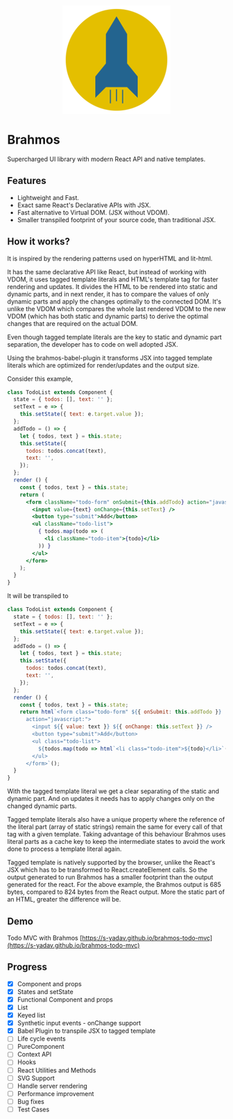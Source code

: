 <p align="center">
  <img src="./brahmos.svg" alt="Brahmos.js" width="250">
</p>

# Brahmos
Supercharged UI library with modern React API and native templates.

## Features
- Lightweight and Fast.
- Exact same React's Declarative APIs with JSX.
- Fast alternative to Virtual DOM. (JSX without VDOM).
- Smaller transpiled footprint of your source code, than traditional JSX.  

## How it works?
It is inspired by the rendering patterns used on hyperHTML and lit-html.

It has the same declarative API like React, but instead of working with VDOM, it uses tagged template literals and HTML's template tag for faster rendering and updates.
It divides the HTML to be rendered into static and dynamic parts, and in next render, it has to compare the values of only dynamic parts and apply the changes optimally to the connected DOM.
It's unlike the VDOM which compares the whole last rendered VDOM to the new VDOM (which has both static and dynamic parts) to derive the optimal changes that are required on the actual DOM.

Even though tagged template literals are the key to static and dynamic part separation, the developer has to code on well adopted JSX.

Using the brahmos-babel-plugin it transforms JSX into tagged template literals which are optimized for render/updates and the output size.

Consider this example, 
```jsx
class TodoList extends Component {
  state = { todos: [], text: '' };
  setText = e => {
    this.setState({ text: e.target.value });
  };
  addTodo = () => {
    let { todos, text } = this.state;
    this.setState({
      todos: todos.concat(text),
      text: '',
    });
  };
  render () {
    const { todos, text } = this.state;
    return (
      <form className="todo-form" onSubmit={this.addTodo} action="javascript:">
        <input value={text} onChange={this.setText} />
        <button type="submit">Add</button>
        <ul className="todo-list">
          { todos.map(todo => (
            <li className="todo-item">{todo}</li>
          )) }
        </ul>
      </form>
    );
  }
}
```

It will be transpiled to
```js
class TodoList extends Component {
  state = { todos: [], text: '' };
  setText = e => {
    this.setState({ text: e.target.value });
  };
  addTodo = () => {
    let { todos, text } = this.state;
    this.setState({
      todos: todos.concat(text),
      text: '',
    });
  };
  render () {
    const { todos, text } = this.state;
    return html`<form class="todo-form" ${{ onSubmit: this.addTodo }} 
      action="javascript:">
        <input ${{ value: text }} ${{ onChange: this.setText }} />
        <button type="submit">Add</button>
        <ul class="todo-list">
          ${todos.map(todo => html`<li class="todo-item">${todo}</li>`())}
        </ul>
      </form>`();
  }
}
```

With the tagged template literal we get a clear separating of the static and dynamic part. And on updates it needs has to apply changes only on the changed dynamic parts.

Tagged template literals also have a unique property where the reference of the literal part (array of static strings) remain the same for every call of that tag with a given template. 
Taking advantage of this behaviour Brahmos uses literal parts as a cache key to keep the intermediate states to avoid the work done to process a template literal again.

Tagged template is natively supported by the browser, unlike the React's JSX which has to be transformed to React.createElement calls. So the output generated to run Brahmos has a smaller footprint than the output generated for the react. 
For the above example, the Brahmos output is 685 bytes, compared to 824 bytes from the React output. More the static part of an HTML,  greater the difference will be.


## Demo
Todo MVC with Brahmos
[https://s-yadav.github.io/brahmos-todo-mvc](https://s-yadav.github.io/brahmos-todo-mvc)


## Progress
- [x] Component and props
- [x] States and setState
- [x] Functional Component and props
- [x] List
- [x] Keyed list
- [x] Synthetic input events - onChange support
- [x] Babel Plugin to transpile JSX to tagged template
- [ ] Life cycle events
- [ ] PureComponent
- [ ] Context API
- [ ] Hooks
- [ ] React Utilities and Methods
- [ ] SVG Support
- [ ] Handle server rendering
- [ ] Performance improvement
- [ ] Bug fixes
- [ ] Test Cases

